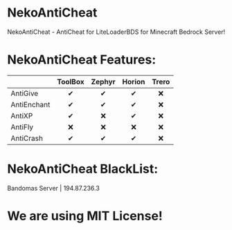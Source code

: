 # NekoAntiCheat
NekoAntiCheat - AntiCheat for LiteLoaderBDS for Minecraft Bedrock Server!
# NekoAntiCheat Features:
|  | ToolBox | Zephyr | Horion | Trero |
|:---|:---:|:---:|:---:|:---:|
| AntiGive | ✔ | ✔ | ✔ | ❌ |
| AntiEnchant | ✔ | ✔ | ✔ | ❌ |
| AntiXP | ✔ | ❌ | ✔ | ❌ |
| AntiFly | ❌ | ❌ | ❌ | ❌ |
| AntiCrash | ✔ | ✔ | ✔ | ❌ |
# NekoAntiCheat BlackList:
Bandomas Server | 194.87.236.3

# We are using MIT License!

